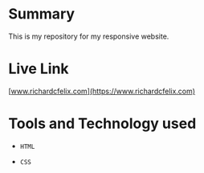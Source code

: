 # Summary #
This is my repository for my responsive website. 

# Live Link
[www.richardcfelix.com](https://www.richardcfelix.com)

# Tools and Technology used #

*     HTML
*     CSS
